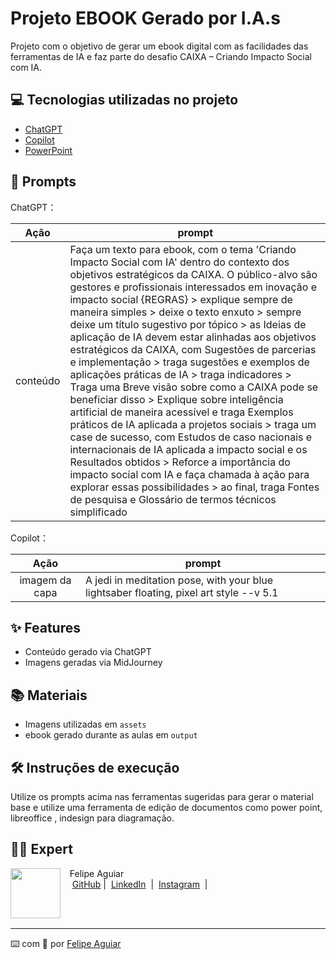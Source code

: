 
# Projeto EBOOK Gerado por I.A.s


Projeto com o objetivo de gerar um ebook digital com as facilidades das ferramentas de IA e faz parte do desafio CAIXA – Criando Impacto Social com IA. 


## 💻 Tecnologias utilizadas no projeto

- [ChatGPT](https://chat.openai.com/) 
- [Copilot](https://copilot.microsoft.com/)
- [PowerPoint](https://www.microsoft.com/en/microsoft-365/powerpoint)


## 🧠 Prompts

ChatGPT：

|   Ação   | prompt                                                                                                                                                                                                                                                                         |
| :------: | ------------------------------------------------------------------------------------------------------------------------------------------------------------------------------------------------------------------------------------------------------------------------------ |
| conteúdo | Faça um texto para ebook, com o tema 'Criando Impacto Social com IA' dentro do contexto dos objetivos estratégicos da CAIXA. O público-alvo são gestores e profissionais interessados em inovação e impacto social {REGRAS} > explique sempre de maneira simples > deixe o texto enxuto > sempre deixe um título sugestivo por tópico > as Ideias de aplicação de IA devem estar alinhadas aos objetivos estratégicos da CAIXA, com Sugestões de parcerias e implementação > traga sugestões e exemplos de aplicações práticas de IA > traga indicadores > Traga uma Breve visão sobre como a CAIXA pode se beneficiar disso > Explique sobre inteligência artificial de maneira acessível e traga Exemplos práticos de IA aplicada a projetos sociais > traga um case de sucesso, com Estudos de caso nacionais e internacionais de IA aplicada a impacto social e os Resultados obtidos > Reforce a importância do impacto social com IA e faça chamada à ação para explorar essas possibilidades > ao final, traga Fontes de pesquisa e Glossário de termos técnicos simplificado |


Copilot：

|  Ação  | prompt                                                                                 |
| :----: | -------------------------------------------------------------------------------------- |
| imagem da capa | A jedi in meditation pose, with your blue lightsaber floating, pixel art style --v 5.1 |

## ✨ Features

- Conteúdo gerado via ChatGPT
- Imagens geradas via MidJourney

## 📚 Materiais

- Imagens utilizadas em `assets`
- ebook gerado durante as aulas em `output`

## 🛠️ Instruções de execução

Utilize os prompts acima nas ferramentas sugeridas para gerar o material base e utilize uma ferramenta de edição de documentos como power point, libreoffice , indesign para diagramação.

## 👨‍💻 Expert

<p>
    <img 
      align=left 
      margin=10 
      width=80 
      src="https://avatars.githubusercontent.com/u/37452836?v=4"
    />
    <p>&nbsp&nbsp&nbspFelipe Aguiar<br>
    &nbsp&nbsp&nbsp
    <a href="https://github.com/felipeAguiarCode">
    GitHub</a>&nbsp;|&nbsp;
    <a href="www.linkedin.com/in/
felipe-exe">LinkedIn</a>
&nbsp;|&nbsp;
    <a href="https://www.instagram.com/felipeaguiar.exe/">
    Instagram</a>
&nbsp;|&nbsp;</p>
</p>
<br/><br/>
<p>

---

⌨️ com 💜 por [Felipe Aguiar](https://github.com/felipeAguiarCode)
